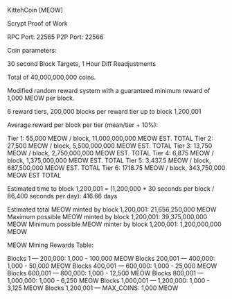 KittehCoin [MEOW]

Scrypt Proof of Work

RPC Port: 22565
P2P Port: 22566

Coin parameters:

30 second Block Targets, 1 Hour Diff Readjustments

Total of 40,000,000,000 coins. 

Modified random reward system with a guaranteed minimum reward of 1,000 MEOW per block.

6 reward tiers, 200,000 blocks per reward tier up to block 1,200,001

Average reward per block per tier (mean/tier + 10%):

Tier 1: 55,000 MEOW / block, 11,000,000,000 MEOW EST. TOTAL
Tier 2: 27,500 MEOW / block, 5,500,000,000 MEOW EST. TOTAL
Tier 3: 13,750 MEOW / block, 2,750,000,000 MEOW EST. TOTAL
Tier 4: 6,875 MEOW / block, 1,375,000,000 MEOW EST. TOTAL
Tier 5: 3,437.5 MEOW / block, 687,500,000 MEOW EST. TOTAL
Tier 6: 1718.75 MEOW / block, 343,750,000 MEOW EST TOTAL

Estimated time to block 1,200,001 = (1,200,000 * 30 seconds per block / 86,400 seconds per day): 416.66 days

Estimated total MEOW minted by block 1,200,001: 21,656,250,000 MEOW
Maximum possible MEOW minted by block 1,200,001: 39,375,000,000 MEOW
Minimum possible MEOW minter by block 1,200,001: 1,200,000,000 MEOW

MEOW Mining Rewards Table:

Blocks         1 — 200,000:   1,000 - 100,000 MEOW 
Blocks   200,001 — 400,000:   1,000 -  50,000 MEOW 
Blocks   400,001 — 600,000:   1,000 -  25,000 MEOW
Blocks   600,001 — 800,000:   1,000 -  12,500 MEOW
Blocks   800,001 — 1,000,000: 1,000 -   6,250 MEOW 
Blocks 1,000,001 — 1,200,000: 1,000 -   3,125 MEOW
Blocks 1,200,001 — MAX_COINS:           1,000 MEOW

